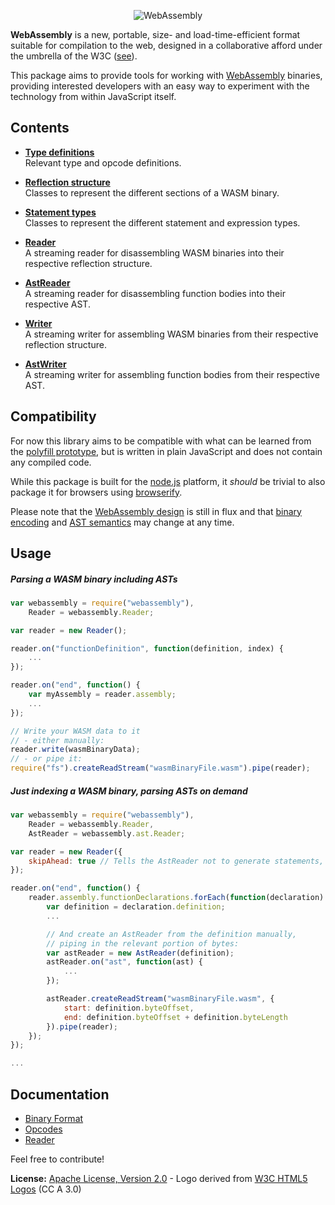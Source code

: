 <p align="center"><img alt="WebAssembly" src="https://raw.githubusercontent.com/dcodeIO/WebAssembly/master/WebAssembly.png" /></p>

**WebAssembly** is a new, portable, size- and load-time-efficient format suitable for compilation to the web, designed
in a collaborative afford under the umbrella of the W3C ([see](https://www.w3.org/community/webassembly/)).

This package aims to provide tools for working with [WebAssembly](https://github.com/WebAssembly) binaries, providing
interested developers with an easy way to experiment with the technology from within JavaScript itself.

Contents
--------

* **[Type definitions](https://github.com/dcodeIO/WebAssembly/blob/master/src/types.js)**<br />
  Relevant type and opcode definitions.

* **[Reflection structure](https://github.com/dcodeIO/WebAssembly/tree/master/src/reflect)**<br />
  Classes to represent the different sections of a WASM binary.

* **[Statement types](https://github.com/dcodeIO/WebAssembly/tree/master/src/stmt)**<br />
  Classes to represent the different statement and expression types.

* **[Reader](https://github.com/dcodeIO/WebAssembly/blob/master/src/Reader.js)**<br />
  A streaming reader for disassembling WASM binaries into their respective reflection structure.

* **[AstReader](https://github.com/dcodeIO/WebAssembly/blob/master/src/ast/Reader.js)**<br />
  A streaming reader for disassembling function bodies into their respective AST.

* **[Writer](https://github.com/dcodeIO/WebAssembly/blob/master/src/Writer.js)**<br />
  A streaming writer for assembling WASM binaries from their respective reflection structure.

* **[AstWriter](https://github.com/dcodeIO/WebAssembly/blob/master/src/ast/Writer.js)**<br />
  A streaming writer for assembling function bodies from their respective AST.

Compatibility
-------------
For now this library aims to be compatible with what can be learned from the [polyfill prototype](https://github.com/WebAssembly/polyfill-prototype-1),
but is written in plain JavaScript and does not contain any compiled code.

While this package is built for the [node.js](https://nodejs.org/) platform, it *should* be trivial to also package it
for browsers using [browserify](http://browserify.org).

Please note that the [WebAssembly design](https://github.com/WebAssembly/design) is still in flux and that
[binary encoding](https://github.com/WebAssembly/design/blob/master/BinaryEncoding.md) and
[AST semantics](https://github.com/WebAssembly/design/blob/master/AstSemantics.md) may change at any time.

Usage
-----

##### Parsing a WASM binary including ASTs

```js
var webassembly = require("webassembly"),
    Reader = webassembly.Reader;

var reader = new Reader();

reader.on("functionDefinition", function(definition, index) {
    ...
});

reader.on("end", function() {
    var myAssembly = reader.assembly;
    ...
});

// Write your WASM data to it
// - either manually:
reader.write(wasmBinaryData);
// - or pipe it:
require("fs").createReadStream("wasmBinaryFile.wasm").pipe(reader);
```

##### Just indexing a WASM binary, parsing ASTs on demand

```js
var webassembly = require("webassembly"),
    Reader = webassembly.Reader,
    AstReader = webassembly.ast.Reader;

var reader = new Reader({
    skipAhead: true // Tells the AstReader not to generate statements, skipping ahead
});

reader.on("end", function() {
    reader.assembly.functionDeclarations.forEach(function(declaration) {
        var definition = declaration.definition;
        ...

        // And create an AstReader from the definition manually,
        // piping in the relevant portion of bytes:
        var astReader = new AstReader(definition);
        astReader.on("ast", function(ast) {
            ...
        });

        astReader.createReadStream("wasmBinaryFile.wasm", {
            start: definition.byteOffset,
            end: definition.byteOffset + definition.byteLength
        }).pipe(reader);
    });
});

...
```

Documentation
-------------
* [Binary Format](https://github.com/dcodeIO/WebAssembly/wiki/Binary-Format)
* [Opcodes](https://github.com/dcodeIO/WebAssembly/wiki/Opcodes)
* [Reader](https://github.com/dcodeIO/WebAssembly/wiki/Reader)

Feel free to contribute!

**License:** [Apache License, Version 2.0](http://www.apache.org/licenses/LICENSE-2.0.html) - Logo derived from [W3C HTML5 Logos](http://www.w3.org/html/logo/) (CC A 3.0)
